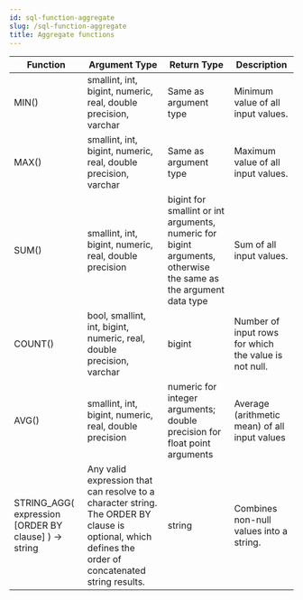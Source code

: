 ```yaml
---
id: sql-function-aggregate
slug: /sql-function-aggregate
title: Aggregate functions
---
```



|Function|Argument Type|Return Type|Description|
|---|---|---|---|
|MIN()|smallint, int, bigint, numeric, real, double precision, varchar|Same as argument type|Minimum value of all input values.|
|MAX()|smallint, int, bigint, numeric, real, double precision, varchar|Same as argument type|Maximum value of all input values.|
|SUM()|smallint, int, bigint, numeric, real, double precision|bigint for smallint  or int arguments, numeric for bigint arguments, otherwise the same as the argument data type|Sum of all input values.|
|COUNT()|bool, smallint, int, bigint, numeric, real, double precision, varchar|bigint|Number of input rows for which the value is not null.|
|AVG()|	smallint, int, bigint, numeric, real, double precision|numeric for integer arguments; double precision for float point arguments| Average (arithmetic mean) of all input values|
|STRING_AGG( expression [ORDER BY clause] ) → string|Any valid expression that can resolve to a character string. The ORDER BY clause is optional, which defines the order of concatenated string results.|string|Combines non-null values into a string.|

